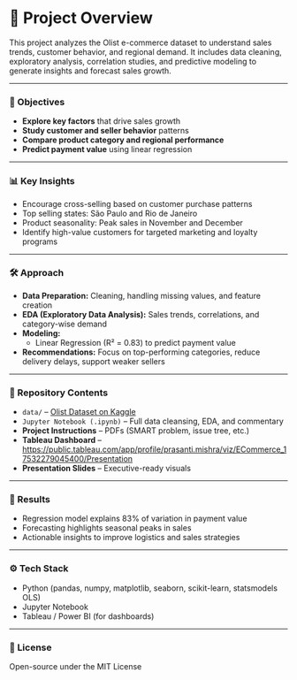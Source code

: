 # 📌 Project Overview
This project analyzes the Olist e-commerce dataset to understand sales trends, customer behavior, and regional demand. It includes data cleaning, exploratory analysis, correlation studies, and predictive modeling to generate insights and forecast sales growth.

---

### 🎯 Objectives
- **Explore key factors** that drive sales growth  
- **Study customer and seller behavior** patterns  
- **Compare product category and regional performance**  
- **Predict payment value** using linear regression  

---

### 📊 Key Insights
- Encourage cross-selling based on customer purchase patterns
- Top selling states: São Paulo and Rio de Janeiro
- Product seasonality: Peak sales in November and December
- Identify high-value customers for targeted marketing and loyalty programs

---

### 🛠️ Approach
- **Data Preparation:** Cleaning, handling missing values, and feature creation  
- **EDA (Exploratory Data Analysis):** Sales trends, correlations, and category-wise demand  
- **Modeling:**  
  - Linear Regression (R² = 0.83) to predict payment value  
- **Recommendations:** Focus on top-performing categories, reduce delivery delays, support weaker sellers  

---

### 📂 Repository Contents
- `data/` – [Olist Dataset on Kaggle](https://www.kaggle.com/datasets/olistbr/brazilian-ecommerce)  
- `Jupyter Notebook (.ipynb)` – Full data cleansing, EDA, and commentary  
- **Project Instructions** – PDFs (SMART problem, issue tree, etc.)  
- **Tableau Dashboard** – https://public.tableau.com/app/profile/prasanti.mishra/viz/ECommerce_17532279045400/Presentation 
- **Presentation Slides** – Executive-ready visuals  

---

### 🚀 Results
- Regression model explains 83% of variation in payment value  
- Forecasting highlights seasonal peaks in sales  
- Actionable insights to improve logistics and sales strategies  

---

### ⚙️ Tech Stack
- Python (pandas, numpy, matplotlib, seaborn, scikit-learn, statsmodels OLS)  
- Jupyter Notebook  
- Tableau / Power BI (for dashboards)  

---

### 📄 License
Open-source under the MIT License
